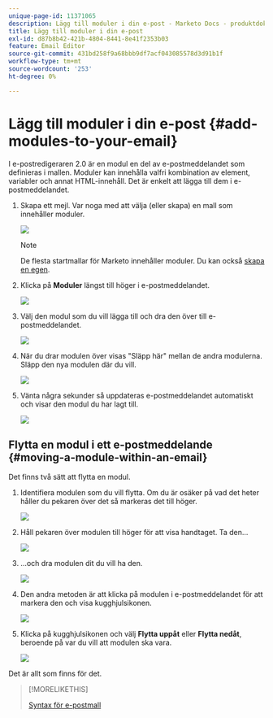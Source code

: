 ```yaml
---
unique-page-id: 11371065
description: Lägg till moduler i din e-post - Marketo Docs - produktdokumentation
title: Lägg till moduler i din e-post
exl-id: d87b8b42-421b-4804-8441-8e41f2353b03
feature: Email Editor
source-git-commit: 431bd258f9a68bbb9df7acf043085578d3d91b1f
workflow-type: tm+mt
source-wordcount: '253'
ht-degree: 0%

---
```


# Lägg till moduler i din e-post {#add-modules-to-your-email}

I e-postredigeraren 2.0 är en modul en del av e-postmeddelandet som definieras i mallen. Moduler kan innehålla valfri kombination av element, variabler och annat HTML-innehåll. Det är enkelt att lägga till dem i e-postmeddelandet.

1. Skapa ett mejl. Var noga med att välja (eller skapa) en mall som innehåller moduler.

   ![](assets/one-1.png)

   >[!NOTE]
   >
   >De flesta startmallar för Marketo innehåller moduler. Du kan också [skapa en egen](/help/marketo/product-docs/email-marketing/general/email-editor-2/email-template-syntax.md#modules).

1. Klicka på **Moduler** längst till höger i e-postmeddelandet.

   ![](assets/two-3.png)

1. Välj den modul som du vill lägga till och dra den över till e-postmeddelandet.

   ![](assets/three-3.png)

1. När du drar modulen över visas &quot;Släpp här&quot; mellan de andra modulerna. Släpp den nya modulen där du vill.

   ![](assets/four-2.png)

1. Vänta några sekunder så uppdateras e-postmeddelandet automatiskt och visar den modul du har lagt till.

   ![](assets/five-3.png)

## Flytta en modul i ett e-postmeddelande {#moving-a-module-within-an-email}

Det finns två sätt att flytta en modul.

1. Identifiera modulen som du vill flytta. Om du är osäker på vad det heter håller du pekaren över det så markeras det till höger.

   ![](assets/six-2.png)

1. Håll pekaren över modulen till höger för att visa handtaget. Ta den...

   ![](assets/seven-2.png)

1. ...och dra modulen dit du vill ha den.

   ![](assets/eight-2.png)

1. Den andra metoden är att klicka på modulen i e-postmeddelandet för att markera den och visa kugghjulsikonen.

   ![](assets/nine-2.png)

1. Klicka på kugghjulsikonen och välj **Flytta uppåt** eller **Flytta nedåt**, beroende på var du vill att modulen ska vara.

   ![](assets/ten-2.png)

Det är allt som finns för det.

>[!MORELIKETHIS]
>
>[Syntax för e-postmall](/help/marketo/product-docs/email-marketing/general/email-editor-2/email-template-syntax.md)
